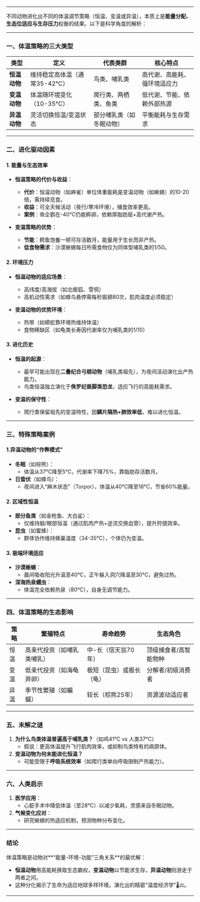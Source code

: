 
---

不同动物进化出不同的体温调节策略（恒温、变温或异温），本质上是**能量分配、生态位适应与生存压力**权衡的结果。以下是科学角度的解析：

---

### ​**一、体温策略的三大类型**​

|​**类型**​|​**定义**​|​**代表类群**​|​**核心特点**​|
|---|---|---|---|
|​**恒温动物**​|维持稳定高体温（通常35-42℃）|鸟类、哺乳类|高代谢、高能耗、强环境适应力|
|​**变温动物**​|体温随环境变化（10-35℃）|爬行类、两栖类、鱼类|低代谢、节能、依赖外部热源|
|​**异温动物**​|灵活切换恒温/变温状态|部分哺乳类（如冬眠动物）|平衡能耗与生存需求|

---

### ​**二、进化驱动因素**​

#### 1. ​**能量与生态效率**​

- ​**恒温策略的代价与收益**​：
    
    - ​**代价**​：恒温动物（如麻雀）单位体重能耗是变温动物（如蜥蜴）的10-20倍，需持续觅食。
    - ​**收益**​：可全天候活动（夜行/寒冷环境），捕食效率更高。
    - ​**案例**​：帝企鹅在-40℃仍能孵卵，依赖厚脂肪层+高代谢产热。
- ​**变温策略的优势**​：
    
    - ​**节能**​：鳄鱼饱餐一顿可存活数月，能量用于生长而非产热。
    - ​**低食物需求**​：沙漠蜥蜴每日所需食物仅为同体型哺乳类的1/50。

#### 2. ​**环境压力**​

- ​**恒温动物的适应场景**​：
    
    - 高纬度/高海拔（如北极狐、雪鸮）
    - 高机动性需求（如蜂鸟悬停需每秒振翅80次，肌肉温度必须稳定）
- ​**变温动物的优势环境**​：
    
    - 热带（如蟒蛇靠环境热维持体温）
    - 食物稀缺区（如龟类长寿因代谢率仅为哺乳类的1/10）

#### 3. ​**进化历史**​

- ​**恒温的起源**​：
    
    - 最早可能出现在**二叠纪合弓纲动物**​（哺乳类祖先），为夜间活动演化出产热能力。
    - 鸟类恒温独立演化于**侏罗纪兽脚类恐龙**，适应飞行的高能耗需求。
- ​**变温的保守性**​：
    
    - 爬行类保留祖先的变温特性，因**鳞片隔热+肺效率低**，难以进化恒温。

---

### ​**三、特殊策略案例**​

#### 1. ​**异温动物的“作弊模式”​**​

- ​**冬眠**​（如棕熊）：
    - 体温从37℃降至5℃，代谢率下降75%，靠脂肪存活数月。
- ​**日蛰伏**​（如蜂鸟）：
    - 夜间进入“麻木状态”（Torpor），体温从40℃降至18℃，节省60%能量。

#### 2. ​**区域性恒温**​

- ​**部分鱼类**​（如金枪鱼、大白鲨）：
    - 仅维持脑/眼部恒温（通过肌肉产热+逆流交换血管），提升狩猎效率。
- ​**昆虫**​（如蜜蜂）：
    - 群体协作维持蜂巢温度（34-35℃），个体仍为变温。

#### 3. ​**极端环境适应**​

- ​**沙漠蜥蜴**​：
    - 晨间吸收阳光升温至40℃，正午躲入洞穴降温至30℃，避免过热。
- ​**深海热泉蠕虫**​：
    - 体温完全依赖热泉（80℃），自身无调节能力。

---

### ​**四、体温策略的生态影响**​

|​**策略**​|​**繁殖特点**​|​**寿命趋势**​|​**生态角色**​|
|---|---|---|---|
|恒温|高亲代投资（如哺乳类哺乳）|中-长（信天翁70年）|顶级捕食者/高智能物种|
|变温|低亲代投资（如海龟弃卵）|极短（昆虫）或极长（龟）|分解者/初级消费者|
|异温|季节性繁殖（如蝙蝠）|较长（棕熊25年）|资源波动适应者|

---

### ​**五、未解之谜**​

1. ​**为什么鸟类体温普遍高于哺乳类？​**​（如鸡41℃ vs 人类37℃）
    - 假说：更高体温提升飞行肌肉效率，或抑制鸟类特有的病原体。
2. ​**变温动物为何未能进化恒温？​**​
    - 可能受限于**呼吸系统效率**​（如爬行类单向呼吸限制产热能力）。

---

### ​**六、人类启示**​

1. ​**医学应用**​：
    - 心脏手术中降低体温（至28℃）以减少氧耗，灵感来自冬眠动物。
2. ​**气候变化应对**​：
    - 研究蜥蜴的热适应机制，预测物种分布变化。

---

### ​**结论**​

体温策略是动物对**​“能量-环境-功能”三角关系**的最优解：

- ​**恒温动物**用高能耗换取生态霸权，​**变温动物**以节能求生存，​**异温动物**则游走于两者之间。
- 这种分化揭示了生命为适应地球多样环境，演化出的精密“温度经济学”🌡️⚖️。

---


